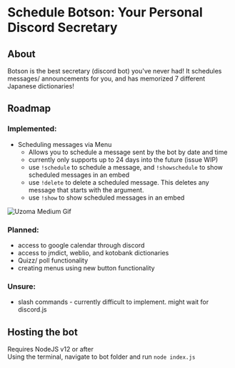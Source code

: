 # Schedule Botson: Your Personal Discord Secretary

## About

Botson is the best secretary (discord bot) you've never had! It schedules messages/ announcements for you, and has memorized 7 different Japanese dictionaries!

## Roadmap

### Implemented:
* Scheduling messages via Menu
  * Allows you to schedule a message sent by the bot by date and time
  * currently only supports up to 24 days into the future (issue WIP)
  * use `!schedule` to schedule a message, and `!showschedule` to show scheduled messages in an embed
  * use `!delete` to delete a scheduled message. This deletes any message that starts with the argument.
  * use `!show` to show scheduled messages in an embed

![Uzoma Medium Gif](https://i.imgur.com/hhPeiX5.gif)

### Planned:
* access to google calendar through discord
* access to jmdict, weblio, and kotobank dictionaries<br>
* Quizz/ poll functionality
* creating menus using new button functionality

### Unsure:
* slash commands - currently difficult to implement. might wait for discord.js

## Hosting the bot

Requires NodeJS v12 or after <br>
Using the terminal, navigate to bot folder and run `node index.js`
